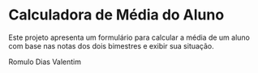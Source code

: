 # Calculadora de Média do Aluno

Este projeto apresenta um formulário para calcular a média de um aluno com base nas notas dos dois bimestres e exibir sua situação.

Romulo Dias Valentim